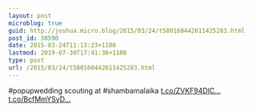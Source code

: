 ```yaml
---
layout: post
microblog: true
guid: http://joshua.micro.blog/2015/03/24/t580160442611425283.html
post_id: 38590
date: 2015-03-24T11:13:23+1100
lastmod: 2019-07-30T17:41:36+1100
type: post
url: /2015/03/24/t580160442611425283.html
---
```

#popupwedding scouting at #shambamalaika [t.co/ZVKF94DlC...](http://t.co/ZVKF94DlCw) [t.co/BcfMmYSyD...](http://t.co/BcfMmYSyDP)
